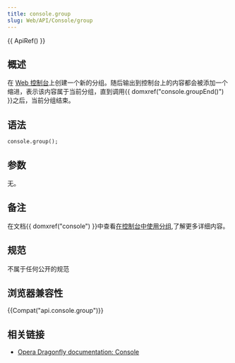 ```yaml
---
title: console.group
slug: Web/API/Console/group
---
```

{{ ApiRef() }}

## 概述

在 [Web 控制台](/zh-cn/Tools/Web_Console)上创建一个新的分组。随后输出到控制台上的内容都会被添加一个缩进，表示该内容属于当前分组，直到调用{{ domxref("console.groupEnd()") }}之后，当前分组结束。

## 语法

```plain
console.group();
```

## 参数

无。

## 备注

在文档{{ domxref("console") }}中查看[在控制台中使用分组](/zh-cn/DOM/console#Using_groups_in_the_console),了解更多详细内容。

## 规范

不属于任何公开的规范

## 浏览器兼容性

{{Compat("api.console.group")}}

## 相关链接

- [Opera Dragonfly documentation: Console](http://www.opera.com/dragonfly/documentation/console/)
